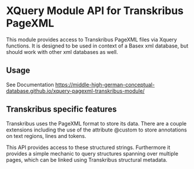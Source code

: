 # XQuery Module API for Transkribus PageXML

This module provides access to Transkribus PageXML files via Xquery functions. It is designed to be used in context of a Basex xml database, but should work with other xml databases as well.

## Usage

See Documentation https://middle-high-german-conceptual-database.github.io/xquery-pagexml-transkribus-module/

## Transkribus specific features

Transkribus uses the PageXML format to store its data. There are a couple extensions including the use of the attribute @custom to store annotations on text regions, lines and tokens.

This API provides access to these structured strings. Furthermore it provides a simple mechanic to query structures spanning over multiple pages, which can be linked using Transkribus structural metadata.
